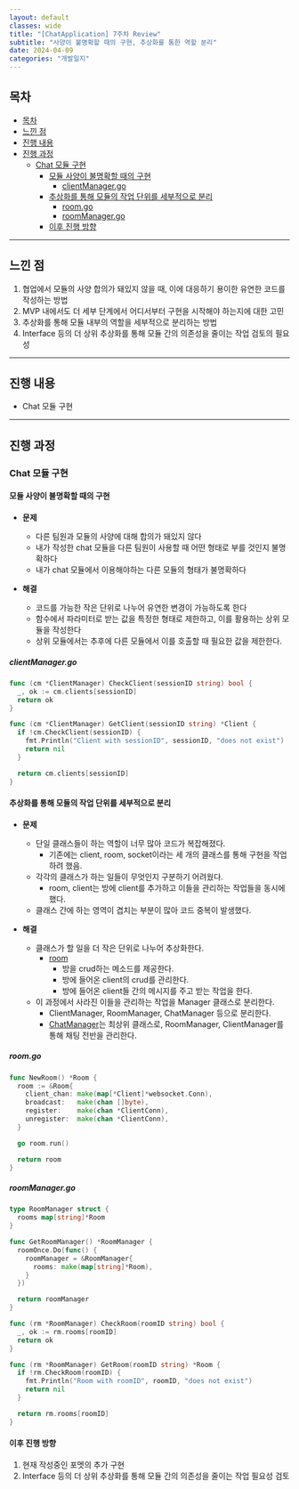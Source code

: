 ```yaml
---
layout: default
classes: wide
title: "[ChatApplication] 7주차 Review"
subtitle: "사양이 불명확할 때의 구현, 추상화를 통한 역할 분리"
date: 2024-04-09
categories: "개발일지"
---
```


## 목차

- [목차](#목차)
- [느낀 점](#느낀-점)
- [진행 내용](#진행-내용)
- [진행 과정](#진행-과정)
  - [Chat 모듈 구현](#chat-모듈-구현)
    - [모듈 사양이 불명확할 때의 구현](#모듈-사양이-불명확할-때의-구현)
      - [clientManager.go](#clientmanagergo)
    - [추상화를 통해 모듈의 작업 단위를 세부적으로 분리](#추상화를-통해-모듈의-작업-단위를-세부적으로-분리)
      - [room.go](#roomgo)
      - [roomManager.go](#roommanagergo)
    - [이후 진행 방향](#이후-진행-방향)

---

## 느낀 점

1. 협업에서 모듈의 사양 합의가 돼있지 않을 때, 이에 대응하기 용이한 유연한 코드를 작성하는 방법
2. MVP 내에서도 더 세부 단계에서 어디서부터 구현을 시작해야 하는지에 대한 고민
3. 추상화를 통해 모듈 내부의 역할을 세부적으로 분리하는 방법
4. Interface 등의 더 상위 추상화를 통해 모듈 간의 의존성을 줄이는 작업 검토의 필요성

---

## 진행 내용

- Chat 모듈 구현

---

## 진행 과정

### Chat 모듈 구현

#### 모듈 사양이 불명확할 때의 구현

- **문제**
  - 다른 팀원과 모듈의 사양에 대해 합의가 돼있지 않다
  - 내가 작성한 chat 모듈을 다른 팀원이 사용할 때 어떤 형태로 부를 것인지 불명확하다
  - 내가 chat 모듈에서 이용해야하는 다른 모듈의 형태가 불명확하다

- **해결**
  - 코드를 가능한 작은 단위로 나누어 유연한 변경이 가능하도록 한다
  - 함수에서 파라미터로 받는 값을 특정한 형태로 제한하고, 이를 활용하는 상위 모듈을 작성한다
  - 상위 모듈에서는 추후에 다른 모듈에서 이를 호출할 때 필요한 값을 제한한다.

##### clientManager.go

```go
func (cm *ClientManager) CheckClient(sessionID string) bool {
  _, ok := cm.clients[sessionID]
  return ok
}

func (cm *ClientManager) GetClient(sessionID string) *Client {
  if !cm.CheckClient(sessionID) {
    fmt.Println("Client with sessionID", sessionID, "does not exist")
    return nil
  }

  return cm.clients[sessionID]
}
```

#### 추상화를 통해 모듈의 작업 단위를 세부적으로 분리

- **문제**
  - 단일 클래스들이 하는 역할이 너무 많아 코드가 복잡해졌다.
    - 기존에는 client, room, socket이라는 세 개의 클래스를 통해 구현을 작업하려 했음.
  - 각각의 클래스가 하는 일들이 무엇인지 구분하기 어려웠다.
    - room, client는 방에 client를 추가하고 이들을 관리하는 작업들을 동시에 했다.
  - 클래스 간에 하는 영역이 겹치는 부분이 많아 코드 중복이 발생했다.

- **해결**
  - 클래스가 할 일을 더 작은 단위로 나누어 추상화한다.
    - [room](https://github.com/kaestro/ChatApplication/blob/4-chat-%EB%AA%A8%EB%93%88-%EC%9E%91%EC%84%B1/myapp/internal/chat/room.go)
      - 방을 crud하는 메소드를 제공한다.
      - 방에 들어온 client의 crud를 관리한다.
      - 방에 들어온 client들 간의 메시지를 주고 받는 작업을 한다.
  - 이 과정에서 사라진 이들을 관리하는 작업을 Manager 클래스로 분리한다.
    - ClientManager, RoomManager, ChatManager 등으로 분리한다.
    - [ChatManager](https://github.com/kaestro/ChatApplication/blob/4-chat-%EB%AA%A8%EB%93%88-%EC%9E%91%EC%84%B1/myapp/internal/chat/chatManager.go)는 최상위 클래스로, RoomManager, ClientManager를 통해 채팅 전반을 관리한다.

##### room.go

```go
func NewRoom() *Room {
  room := &Room{
    client_chan: make(map[*Client]*websocket.Conn),
    broadcast:   make(chan []byte),
    register:    make(chan *ClientConn),
    unregister:  make(chan *ClientConn),
  }

  go room.run()

  return room
}
```

##### roomManager.go

```go
type RoomManager struct {
  rooms map[string]*Room
}

func GetRoomManager() *RoomManager {
  roomOnce.Do(func() {
    roomManager = &RoomManager{
      rooms: make(map[string]*Room),
    }
  })

  return roomManager
}

func (rm *RoomManager) CheckRoom(roomID string) bool {
  _, ok := rm.rooms[roomID]
  return ok
}

func (rm *RoomManager) GetRoom(roomID string) *Room {
  if !rm.CheckRoom(roomID) {
    fmt.Println("Room with roomID", roomID, "does not exist")
    return nil
  }

  return rm.rooms[roomID]
}
```

#### 이후 진행 방향

1. 현재 작성중인 포멧의 추가 구현
2. Interface 등의 더 상위 추상화를 통해 모듈 간의 의존성을 줄이는 작업 필요성 검토
